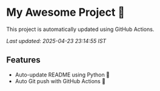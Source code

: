 # My Awesome Project 🚀

This project is automatically updated using GitHub Actions.

_Last updated: 2025-04-23 23:14:55 IST_

## Features
- Auto-update README using Python 🐍
- Auto Git push with GitHub Actions 🤖
